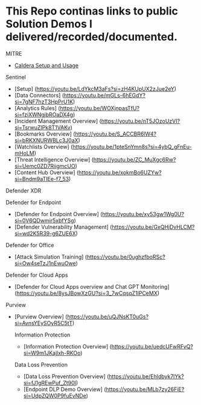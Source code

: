 # This Repo continas links to public Solution Demos I delivered/recorded/documented.

MITRE
- [Caldera Setup and Usage](https://youtu.be/Tq5QKw8VXjQ?si=aj82lQrLTnPWh_nS)

Sentinel
- [Setup] (https://youtu.be/LdYkcM3aFs?si=zH4KUpUX2zJue2eY)
- [Data Connectors] (https://youtu.be/mGLs-6hEGdY?si=7gNF7hzT3HpPrU1K)
- [Analytics Rules] (https://youtu.be/WOXjnpasTfU?si=fziXWNgjbROaDX4g)
- [Incident Management Overview] (https://youtu.be/nT5JOzoUzVI?si=TsrwuZIPk8T1VAKv)
- [Bookmarks Overview] (https://youtu.be/S_ACCBR6lW4?si=bRKXNURWBLc3J0aX)
- [Watchlists Overview] (https://youtu.be/1pteSnYmn8s?si=4ybQ_gFnEu-mHoLM)
- [Threat Intelligence Overview] (https://youtu.be/ZC_MuXgc6Rw?si=Uemc0ZD7RiigmcUO)
- [Content Hub Overview] (https://youtu.be/xokmBo6UZYw?si=Bndm9aTIEe-f7_53)

Defender XDR

  Defender for Endpoint
  - [Defender for Endpoint Overview] (https://youtu.be/xy53gw1Wg0U?si=0V6QDwmir5xbfYSg)
  - [Defender Vulnerability Management] (https://youtu.be/GxQHjDvHLCM?si=wd2K5R39-g6ZUE6X)

  Defender for Office
  - [Attack Simulation Training] (https://youtu.be/0ughzfboRSc?si=Ow4seTzJ1nEwuOwe)

  Defender for Cloud Apps
  - [Defender for Cloud Apps overview and Chat GPT Monitoring] (https://youtu.be/8ysJBowXzGU?si=3_7wCqsqZ1lPCeMX)

Purview
- [Purview Overview] (https://youtu.be/uQJNsKT0uGs?si=AvnsYEySOyR5C5tT)

  Information Protection
  - [Information Protection Overview] (https://youtu.be/uedcUFwRFvQ?si=W9m1JKajlxh-RKOo)

  Data Loss Prevention
  - [Data Loss Prevention Overview] (https://youtu.be/Ehldbyk7lYk?si=fJ1gREwPuf_Zt90I)
  - [Endpoint DLP Demo Overview] (https://youtu.be/MLb7zy26FiE?si=UdpZQW0P9fuEvNDe)
